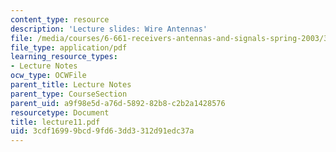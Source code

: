 ```yaml
---
content_type: resource
description: 'Lecture slides: Wire Antennas'
file: /media/courses/6-661-receivers-antennas-and-signals-spring-2003/3cdf16999bcd9fd63dd3312d91edc37a_lecture11.pdf
file_type: application/pdf
learning_resource_types:
- Lecture Notes
ocw_type: OCWFile
parent_title: Lecture Notes
parent_type: CourseSection
parent_uid: a9f98e5d-a76d-5892-82b8-c2b2a1428576
resourcetype: Document
title: lecture11.pdf
uid: 3cdf1699-9bcd-9fd6-3dd3-312d91edc37a
---
```

